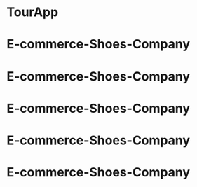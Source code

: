 # TourApp
# E-commerce-Shoes-Company
# E-commerce-Shoes-Company
# E-commerce-Shoes-Company
# E-commerce-Shoes-Company
# E-commerce-Shoes-Company
